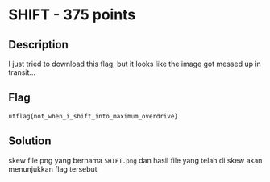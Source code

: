 # SHIFT - 375 points
## Description

I just tried to download this flag, but it looks like the image got messed up in transit...

## Flag
```
utflag{not_when_i_shift_into_maximum_overdrive}
```
## Solution
skew file png yang bernama ```SHIFT.png``` dan hasil file yang telah di skew akan menunjukkan flag tersebut
